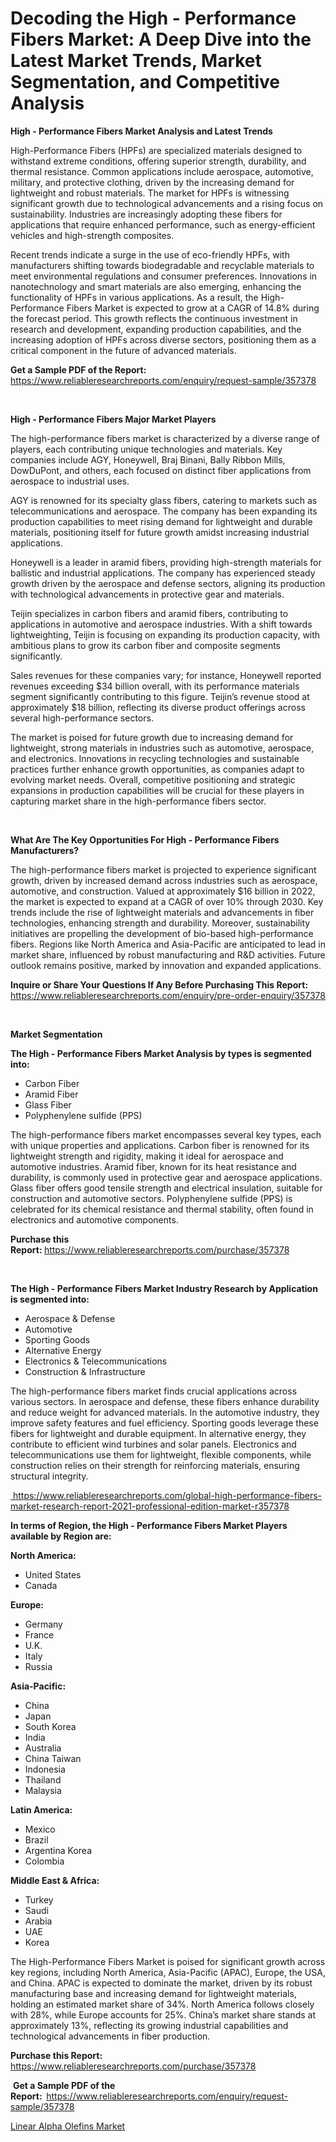 <p><h1>Decoding the High - Performance Fibers Market: A Deep Dive into the Latest Market Trends, Market Segmentation, and Competitive Analysis</h1></p><p><strong>High - Performance Fibers Market Analysis and Latest Trends</strong></p>
<p><p>High-Performance Fibers (HPFs) are specialized materials designed to withstand extreme conditions, offering superior strength, durability, and thermal resistance. Common applications include aerospace, automotive, military, and protective clothing, driven by the increasing demand for lightweight and robust materials. The market for HPFs is witnessing significant growth due to technological advancements and a rising focus on sustainability. Industries are increasingly adopting these fibers for applications that require enhanced performance, such as energy-efficient vehicles and high-strength composites.</p><p>Recent trends indicate a surge in the use of eco-friendly HPFs, with manufacturers shifting towards biodegradable and recyclable materials to meet environmental regulations and consumer preferences. Innovations in nanotechnology and smart materials are also emerging, enhancing the functionality of HPFs in various applications. As a result, the High-Performance Fibers Market is expected to grow at a CAGR of 14.8% during the forecast period. This growth reflects the continuous investment in research and development, expanding production capabilities, and the increasing adoption of HPFs across diverse sectors, positioning them as a critical component in the future of advanced materials.</p></p>
<p><strong>Get a Sample PDF of the Report:&nbsp;</strong> <a href="https://www.reliableresearchreports.com/enquiry/request-sample/357378?utm_campaign=28&utm_medium=2&utm_source=Github&utm_content=ia&utm_term=16012025&utm_id=high-performance-fibers">https://www.reliableresearchreports.com/enquiry/request-sample/357378</a></p>
<p>&nbsp;</p>
<p><strong>High - Performance Fibers Major Market Players</strong></p>
<p><p>The high-performance fibers market is characterized by a diverse range of players, each contributing unique technologies and materials. Key companies include AGY, Honeywell, Braj Binani, Bally Ribbon Mills, DowDuPont, and others, each focused on distinct fiber applications from aerospace to industrial uses.</p><p>AGY is renowned for its specialty glass fibers, catering to markets such as telecommunications and aerospace. The company has been expanding its production capabilities to meet rising demand for lightweight and durable materials, positioning itself for future growth amidst increasing industrial applications.</p><p>Honeywell is a leader in aramid fibers, providing high-strength materials for ballistic and industrial applications. The company has experienced steady growth driven by the aerospace and defense sectors, aligning its production with technological advancements in protective gear and materials.</p><p>Teijin specializes in carbon fibers and aramid fibers, contributing to applications in automotive and aerospace industries. With a shift towards lightweighting, Teijin is focusing on expanding its production capacity, with ambitious plans to grow its carbon fiber and composite segments significantly.</p><p>Sales revenues for these companies vary; for instance, Honeywell reported revenues exceeding $34 billion overall, with its performance materials segment significantly contributing to this figure. Teijin’s revenue stood at approximately $18 billion, reflecting its diverse product offerings across several high-performance sectors.</p><p>The market is poised for future growth due to increasing demand for lightweight, strong materials in industries such as automotive, aerospace, and electronics. Innovations in recycling technologies and sustainable practices further enhance growth opportunities, as companies adapt to evolving market needs. Overall, competitive positioning and strategic expansions in production capabilities will be crucial for these players in capturing market share in the high-performance fibers sector.</p></p>
<p>&nbsp;</p>
<p><strong>What Are The Key Opportunities For High - Performance Fibers Manufacturers?</strong></p>
<p><p>The high-performance fibers market is projected to experience significant growth, driven by increased demand across industries such as aerospace, automotive, and construction. Valued at approximately $16 billion in 2022, the market is expected to expand at a CAGR of over 10% through 2030. Key trends include the rise of lightweight materials and advancements in fiber technologies, enhancing strength and durability. Moreover, sustainability initiatives are propelling the development of bio-based high-performance fibers. Regions like North America and Asia-Pacific are anticipated to lead in market share, influenced by robust manufacturing and R&D activities. Future outlook remains positive, marked by innovation and expanded applications.</p></p>
<p><strong>Inquire or Share Your Questions If Any Before Purchasing This Report:</strong> <a href="https://www.reliableresearchreports.com/enquiry/pre-order-enquiry/357378?utm_campaign=28&utm_medium=2&utm_source=Github&utm_content=ia&utm_term=16012025&utm_id=high-performance-fibers">https://www.reliableresearchreports.com/enquiry/pre-order-enquiry/357378</a></p>
<p>&nbsp;</p>
<p><strong>Market Segmentation</strong></p>
<p><strong>The High - Performance Fibers Market Analysis by types is segmented into:</strong></p>
<p><ul><li>Carbon Fiber</li><li>Aramid Fiber</li><li>Glass Fiber</li><li>Polyphenylene sulfide (PPS)</li></ul></p>
<p><p>The high-performance fibers market encompasses several key types, each with unique properties and applications. Carbon fiber is renowned for its lightweight strength and rigidity, making it ideal for aerospace and automotive industries. Aramid fiber, known for its heat resistance and durability, is commonly used in protective gear and aerospace applications. Glass fiber offers good tensile strength and electrical insulation, suitable for construction and automotive sectors. Polyphenylene sulfide (PPS) is celebrated for its chemical resistance and thermal stability, often found in electronics and automotive components.</p></p>
<p><strong>Purchase this Report:&nbsp;</strong><a href="https://www.reliableresearchreports.com/purchase/357378?utm_campaign=28&utm_medium=2&utm_source=Github&utm_content=ia&utm_term=16012025&utm_id=high-performance-fibers">https://www.reliableresearchreports.com/purchase/357378</a></p>
<p>&nbsp;</p>
<p><strong>The High - Performance Fibers Market Industry Research by Application is segmented into:</strong></p>
<p><ul><li>Aerospace & Defense</li><li>Automotive</li><li>Sporting Goods</li><li>Alternative Energy</li><li>Electronics & Telecommunications</li><li>Construction & Infrastructure</li></ul></p>
<p><p>The high-performance fibers market finds crucial applications across various sectors. In aerospace and defense, these fibers enhance durability and reduce weight for advanced materials. In the automotive industry, they improve safety features and fuel efficiency. Sporting goods leverage these fibers for lightweight and durable equipment. In alternative energy, they contribute to efficient wind turbines and solar panels. Electronics and telecommunications use them for lightweight, flexible components, while construction relies on their strength for reinforcing materials, ensuring structural integrity.</p></p>
<p><a href="https://www.reliableresearchreports.com/global-high-performance-fibers-market-research-report-2021-professional-edition-market-r357378?utm_campaign=28&utm_medium=2&utm_source=Github&utm_content=ia&utm_term=16012025&utm_id=high-performance-fibers">&nbsp;https://www.reliableresearchreports.com/global-high-performance-fibers-market-research-report-2021-professional-edition-market-r357378</a></p>
<p><strong>In terms of Region, the High - Performance Fibers Market Players available by Region are:</strong></p>
<p>
    <p> <strong> North America: </strong>
        <ul>
            <li>United States</li>
            <li>Canada</li>
        </ul>
        </p> 
    <p> <strong> Europe: </strong>
        <ul>
            <li>Germany</li>
            <li>France</li>
            <li>U.K.</li>
            <li>Italy</li>
            <li>Russia</li>
        </ul>
        </p> 
    <p> <strong> Asia-Pacific: </strong>
        <ul>
            <li>China</li>
            <li>Japan</li>
            <li>South Korea</li>
            <li>India</li>
            <li>Australia</li>
            <li>China Taiwan</li>
            <li>Indonesia</li>
            <li>Thailand</li>
            <li>Malaysia</li>
        </ul>
        </p> 
    <p> <strong> Latin America: </strong>
        <ul>
            <li>Mexico</li>
            <li>Brazil</li>
            <li>Argentina Korea</li>
            <li>Colombia</li>
        </ul>
        </p> 
    <p> <strong> Middle East & Africa: </strong>
        <ul>
            <li>Turkey</li>
            <li>Saudi</li>
            <li>Arabia</li>
            <li>UAE</li>
            <li>Korea</li>
        </ul>
    </p>
    </p>
<p><p>The High-Performance Fibers Market is poised for significant growth across key regions, including North America, Asia-Pacific (APAC), Europe, the USA, and China. APAC is expected to dominate the market, driven by its robust manufacturing base and increasing demand for lightweight materials, holding an estimated market share of 34%. North America follows closely with 28%, while Europe accounts for 25%. China’s market share stands at approximately 13%, reflecting its growing industrial capabilities and technological advancements in fiber production.</p></p>
<p><strong>Purchase this Report: </strong><a href="https://www.reliableresearchreports.com/purchase/357378?utm_campaign=28&utm_medium=2&utm_source=Github&utm_content=ia&utm_term=16012025&utm_id=high-performance-fibers">https://www.reliableresearchreports.com/purchase/357378</a></p>
<p>&nbsp;<strong>Get a Sample PDF of the Report:&nbsp;&nbsp;</strong><a href="https://www.reliableresearchreports.com/enquiry/request-sample/357378?utm_campaign=28&utm_medium=2&utm_source=Github&utm_content=ia&utm_term=16012025&utm_id=high-performance-fibers">https://www.reliableresearchreports.com/enquiry/request-sample/357378</a></p>
<p><strong></strong></p>
<p><p><a href="https://github.com/indrystar/Market-Research-Report-List-5/blob/main/linear-alpha-olefins-market.md?utm_campaign=28&utm_medium=2&utm_source=Github&utm_content=ia&utm_term=16012025&utm_id=high-performance-fibers">Linear Alpha Olefins Market</a></p></p>